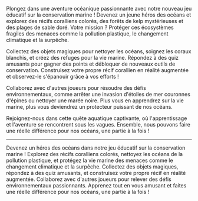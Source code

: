 Plongez dans une aventure océanique passionnante avec notre nouveau jeu éducatif sur la conservation marine ! Devenez un jeune héros des océans et explorez des récifs coralliens colorés, des forêts de kelp mystérieuses et des plages de sable doré. Votre mission ? Protéger ces écosystèmes fragiles des menaces comme la pollution plastique, le changement climatique et la surpêche.

Collectez des objets magiques pour nettoyer les océans, soignez les coraux blanchis, et créez des refuges pour la vie marine. Répondez à des quiz amusants pour gagner des points et débloquer de nouveaux outils de conservation. Construisez votre propre récif corallien en réalité augmentée et observez-le s'épanouir grâce à vos efforts !

Collaborez avec d'autres joueurs pour résoudre des défis environnementaux, comme arrêter une invasion d'étoiles de mer couronnes d'épines ou nettoyer une marée noire. Plus vous en apprendrez sur la vie marine, plus vous deviendrez un protecteur puissant de nos océans.

Rejoignez-nous dans cette quête aquatique captivante, où l'apprentissage et l'aventure se rencontrent sous les vagues. Ensemble, nous pouvons faire une réelle différence pour nos océans, une partie à la fois !

---

Devenez un héros des océans dans notre jeu éducatif sur la conservation marine ! Explorez des récifs coralliens colorés, nettoyez les océans de la pollution plastique, et protégez la vie marine des menaces comme le changement climatique et la surpêche. Collectez des objets magiques, répondez à des quiz amusants, et construisez votre propre récif en réalité augmentée. Collaborez avec d'autres joueurs pour relever des défis environnementaux passionnants. Apprenez tout en vous amusant et faites une réelle différence pour nos océans, une partie à la fois !